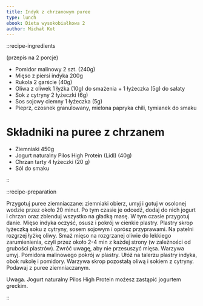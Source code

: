```yaml
---
title: Indyk z chrzanowym puree
type: lunch
ebook: Dieta wysokobiałkowa 2
author: Michał Kot
---
```


::recipe-ingredients

(przepis na 2 porcje)
- Pomidor malinowy 2 szt. (240g)
- Mięso z piersi indyka 200g
- Rukola 2 garście (40g)
- Oliwa z oliwek 1 łyżka (10g) do smażenia + 1 łyżeczka (5g) do sałaty
- Sok z cytryny 2 łyżeczki (6g)
- Sos sojowy ciemny 1 łyżeczka (5g)
- Pieprz, czosnek granulowany, mielona papryka chili, tymianek do smaku

# Składniki na puree z chrzanem
- Ziemniaki 450g
- Jogurt naturalny Pilos High Protein (Lidl) (40g)
- Chrzan tarty 4 łyżeczki (20 g)
- Sól do smaku

::

::recipe-preparation

Przygotuj puree ziemniaczane: ziemniaki obierz, umyj i gotuj w osolonej wodzie przez około 20 minut. Po tym czasie je odcedź, dodaj do nich jogurt i chrzan oraz zblenduj wszystko na gładką masę. W tym czasie przygotuj danie. Mięso indyka oczyść, osusz i pokrój w cienkie plastry. Plastry skrop łyżeczką soku z cytryny, sosem sojowym i oprósz przyprawami. Na patelni rozgrzej łyżkę oliwy. Smaż mięso na rozgrzanej oliwie do lekkiego zarumienienia, czyli przez około 2-4 min z każdej strony (w zależności od grubości plastrów). Zwróć uwagę, aby nie przesuszyć mięsa. Warzywa umyj. Pomidora malinowego pokrój w plastry. Ułóż na talerzu plastry indyka, obok rukolę i pomidory. Warzywa skrop pozostałą oliwą i sokiem z cytryny. Podawaj z puree ziemniaczanym.

Uwaga. Jogurt naturalny Pilos High Protein możesz zastąpić jogurtem greckim.

::